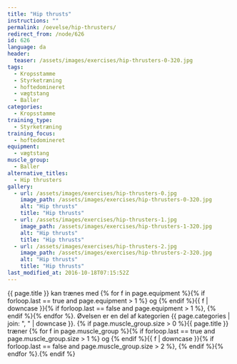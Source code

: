 ```yaml
---
title: "Hip thrusts"
instructions: ""
permalink: /oevelse/hip-thrusters/
redirect_from: /node/626
id: 626
language: da
header:
  teaser: /assets/images/exercises/hip-thrusters-0-320.jpg
tags:
  - Kropsstamme
  - Styrketræning
  - hoftedomineret
  - vægtstang
  - Baller
categories:
  - Kropsstamme
training_type:
  - Styrketræning
training_focus:
  - hoftedomineret
equipment:
  - vægtstang
muscle_group:
  - Baller
alternative_titles:
  - Hip thrusters
gallery:
  - url: /assets/images/exercises/hip-thrusters-0.jpg
    image_path: /assets/images/exercises/hip-thrusters-0-320.jpg
    alt: "Hip thrusts"
    title: "Hip thrusts"
  - url: /assets/images/exercises/hip-thrusters-1.jpg
    image_path: /assets/images/exercises/hip-thrusters-1-320.jpg
    alt: "Hip thrusts"
    title: "Hip thrusts"
  - url: /assets/images/exercises/hip-thrusters-2.jpg
    image_path: /assets/images/exercises/hip-thrusters-2-320.jpg
    alt: "Hip thrusts"
    title: "Hip thrusts"
last_modified_at: 2016-10-18T07:15:52Z
---
```


{{ page.title }} kan trænes med {% for f in page.equipment %}{% if forloop.last == true and page.equipment > 1 %} og {% endif %}{{ f | downcase  }}{% if forloop.last == false and page.equipment > 1 %}, {% endif %}{% endfor %}. Øvelsen er en del af kategorien {{ page.categories | join: ", " | downcase }}. {% if page.muscle_group.size > 0 %}{{ page.title }} træner {% for f in page.muscle_group %}{% if forloop.last == true and page.muscle_group.size > 1 %} og {% endif %}{{ f | downcase }}{% if forloop.last == false and page.muscle_group.size > 2 %}, {% endif %}{% endfor %}.{% endif %}
